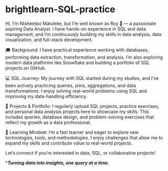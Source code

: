 # brightlearn-SQL-practice

Hi, I’m Ntshembo Maluleke, but I’m well known as Roy 👋 — a passionate aspiring Data Analyst. I have hands-on experience in SQL and data management, and I’m continuously building my skills in data analysis, data visualization, and full-stack development.

🎓 Background: I have practical experience working with databases, performing data extraction, transformation, and analysis. I’m also exploring modern data platforms like Snowflake and building a portfolio of SQL projects on GitHub.

💻 SQL Journey: My journey with SQL started during my studies, and I’ve been actively practicing queries, joins, aggregations, and data transformations. I enjoy solving real-world problems using SQL and improving my data-handling efficiency.

📂 Projects & Portfolio: I regularly upload SQL projects, practice exercises, and personal data analysis projects here to showcase my skills. This includes queries, database design, and problem-solving exercises that reflect my growth as a data professional.

🚀 Learning Mindset: I’m a fast learner and eager to explore new technologies, tools, and methodologies. I enjoy challenges that allow me to expand my skills and contribute value to real-world projects.

Let’s connect if you’re interested in data, SQL, or collaborative projects!


************Turning data into insights, one query at a time.***********
